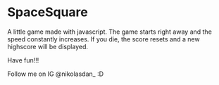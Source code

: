 # SpaceSquare
A little game made with javascript.
The game starts right away and the speed constantly increases.
If you die, the score resets and a new highscore will be displayed.

Have fun!!!

Follow me on IG @nikolasdan_    :D


